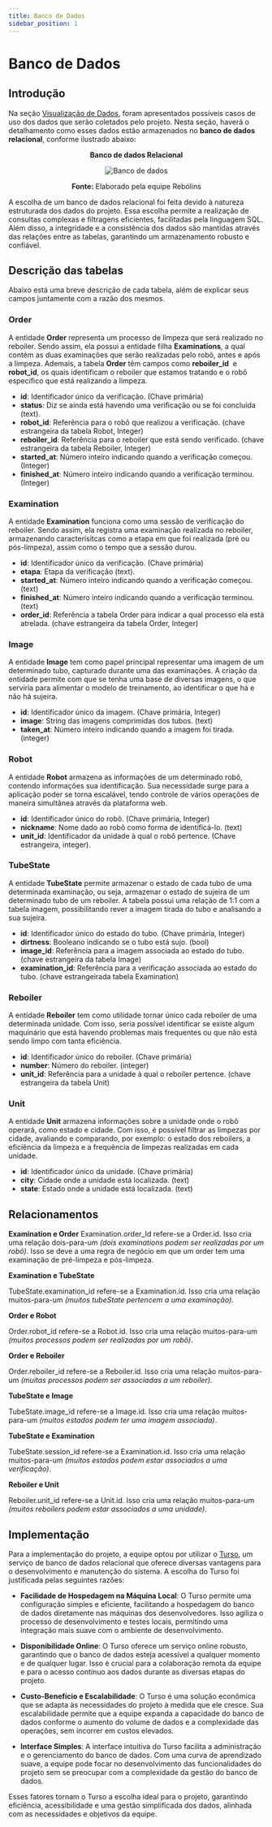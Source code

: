 ```yaml
---
title: Banco de Dados
sidebar_position: 1
---
```

# Banco de Dados

## Introdução

Na seção [Visualização de Dados](/Sprint-3/visualizacao-de-dados.md), foram apresentados possíveis casos de uso dos dados que serão coletados pelo projeto. Nesta seção, haverá o detalhamento como esses dados estão armazenados no **banco de dados relacional**, conforme ilustrado abaixo:

<div align="center">

**Banco de dados Relacional**

![Banco de dados](/img/banco-de-dados-v2.png)


**Fonte:** Elaborado pela equipe Rebólins

</div>

A escolha de um banco de dados relacional foi feita devido à natureza estruturada dos dados do projeto. Essa escolha permite a realização de consultas complexas e filtragens eficientes, facilitadas pela linguagem SQL. Além disso, a integridade e a consistência dos dados são mantidas através das relações entre as tabelas, garantindo um armazenamento robusto e confiável.

## Descrição das tabelas

Abaixo está uma breve descrição de cada tabela, além de explicar seus campos juntamente com a razão dos mesmos.

### Order

A entidade **Order** representa um processo de limpeza que será realizado no reboiler. Sendo assim, ela possui a entidade filha **Examinations**, a qual contém as duas examinações que serão realizadas pelo robô, antes e após a limpeza. Ademais, a tabela **Order** têm campos como **reboiler_id**  e **robot_id**, os quais identificam o reboiler que estamos tratando e o robô específico que está realizando a limpeza. 

- **id**: Identificador único da verificação. (Chave primária)
- **status**: Diz se ainda está havendo uma verificação ou se foi concluída (text).
- **robot_id**: Referência para o robô que realizou a verificação. (chave estrangeira da tabela Robot, Integer)
- **reboiler_id**: Referência para o reboiler que está sendo verificado. (chave estrangeira da tabela Reboiler, Integer)
- **started_at**: Número inteiro indicando quando a verificação começou. (Integer)
- **finished_at**: Número inteiro indicando quando a verificação terminou. (Integer)

### Examination

A entidade **Examination** funciona como uma sessão de verificação do reboiler. Sendo assim, ela registra uma examinação realizada no reboiler, armazenando caracterísitcas como a etapa em que foi realizada (pré ou pós-limpeza), assim como o tempo que a sessão durou.

- **id**: Identificador único da verificação. (Chave primária)
- **etapa**: Etapa da verificação (text).
- **started_at**: Número inteiro indicando quando a verificação começou. (text)
- **finished_at**: Número inteiro indicando quando a verificação terminou. (text)
- **order_id**: Referência a tabela Order para indicar a qual processo ela está atrelada. (chave estrangeira da tabela Order, Integer)

### Image

A entidade **Image** tem como papel principal representar uma imagem de um determinado tubo, capturado durante uma das examinações. A criação da entidade permite com que se tenha uma base de diversas imagens, o que serviria para alimentar o modelo de treinamento, ao identificar o que há e não há sujeira. 

- **id**: Identificador único da imagem. (Chave primária, Integer)
- **image**: String das imagens comprimidas dos tubos. (text)
- **taken_at**: Número inteiro indicando quando a imagem foi tirada. (integer)


### Robot

A entidade **Robot** armazena as informações de um determinado robô, contendo informações sua identificação. Sua necessidade surge para a aplicação poder se torna escalável, tendo controle de vários operações de maneira simultânea através da plataforma web.

- **id**: Identificador único do robô. (Chave primária, Integer)
- **nickname**: Nome dado ao robô como forma de identificá-lo. (text)
- **unit_id**: Identificador da unidade à qual o robô pertence. (Chave estrangeira, integer).

### TubeState

A entidade **TubeState** permite armazenar o estado de cada tubo de uma determinada examinação, ou seja, armazenar o estado de sujeira de um determinado tubo de um reboiler. A tabela possui uma relação de 1:1 com a tabela imagem, possibilitando rever a imagem tirada do tubo e analisando a sua sujeira.

- **id**: Identificador único do estado do tubo. (Chave primária, Integer)
- **dirtness**: Booleano indicando se o tubo está sujo. (bool)
- **image_id**: Referência para a imagem associada ao estado do tubo. (chave estrangeira da tabela Image)
- **examination_id**: Referência para a verificação associada ao estado do tubo. (chave estrangeirada tabela Examination)

### Reboiler

A entidade **Reboiler** tem como utilidade tornar único cada reboiler de uma determinada unidade. Com isso, seria possível identificar se existe algum maquinário que está havendo problemas mais frequentes ou que não está sendo limpo com tanta eficiência. 

- **id**: Identificador único do reboiler. (Chave primária)
- **number**: Número do reboiler. (integer)
- **unit_id**: Referência para a unidade à qual o reboiler pertence. (chave estrangeira da tabela Unit)

### Unit

A entidade **Unit** armazena informações sobre a unidade onde o robô operará, como estado e cidade. Com isso, é possível filtrar as limpezas por cidade, avaliando e comparando, por exemplo: o estado dos reboilers, a eficiência da limpeza e a frequência de limpezas realizadas em cada unidade.

- **id**: Identificador único da unidade. (Chave primária)
- **city**: Cidade onde a unidade está localizada. (text)
- **state**: Estado onde a unidade está localizada. (text)

## Relacionamentos

**Examination e Order**
Examination.order_Id refere-se a Order.id. Isso cria uma relação dois-para-um *(dois examinations podem ser realizadas por um robô)*. Isso se deve a uma regra de negócio em que um order tem uma examinação de pré-limpeza e pós-limpeza.

**Examination e TubeState**

TubeState.examination_id refere-se a Examination.id. Isso cria uma relação muitos-para-um *(muitos tubeState pertencem a uma examinação)*.

**Order e Robot**

Order.robot_id refere-se a Robot.id. Isso cria uma relação muitos-para-um *(muitos processos podem ser realizadas por um robô)*.

**Order e Reboiler**

Order.reboiler_id refere-se a Reboiler.id. Isso cria uma relação muitos-para-um *(muitas processos podem ser associadas a um reboiler)*.

**TubeState e Image**

TubeState.image_id refere-se a Image.id. Isso cria uma relação muitos-para-um *(muitos estados podem ter uma imagem associada)*.

**TubeState e Examination**

TubeState.session_id refere-se a Examination.id. Isso cria uma relação muitos-para-um *(muitos estados podem estar associados a uma verificação)*.

**Reboiler e Unit**

Reboiler.unit_id refere-se a Unit.id. Isso cria uma relação muitos-para-um *(muitos reboilers podem estar associados a uma unidade)*.

## Implementação

Para a implementação do projeto, a equipe optou por utilizar o [Turso](https://turso.tech/), um serviço de banco de dados relacional que oferece diversas vantagens para o desenvolvimento e manutenção do sistema. A escolha do Turso foi justificada pelas seguintes razões:

- **Facilidade de Hospedagem na Máquina Local**: O Turso permite uma configuração simples e eficiente, facilitando a hospedagem do banco de dados diretamente nas máquinas dos desenvolvedores. Isso agiliza o processo de desenvolvimento e testes locais, permitindo uma integração mais suave com o ambiente de desenvolvimento.

- **Disponibilidade Online**: O Turso oferece um serviço online robusto, garantindo que o banco de dados esteja acessível a qualquer momento e de qualquer lugar. Isso é crucial para a colaboração remota da equipe e para o acesso contínuo aos dados durante as diversas etapas do projeto.

- **Custo-Benefício e Escalabilidade**: O Turso é uma solução econômica que se adapta às necessidades do projeto à medida que ele cresce. Sua escalabilidade permite que a equipe expanda a capacidade do banco de dados conforme o aumento do volume de dados e a complexidade das operações, sem incorrer em custos elevados.

- **Interface Simples**: A interface intuitiva do Turso facilita a administração e o gerenciamento do banco de dados. Com uma curva de aprendizado suave, a equipe pode focar no desenvolvimento das funcionalidades do projeto sem se preocupar com a complexidade da gestão do banco de dados.

Esses fatores tornam o Turso a escolha ideal para o projeto, garantindo eficiência, acessibilidade e uma gestão simplificada dos dados, alinhada com as necessidades e objetivos da equipe.